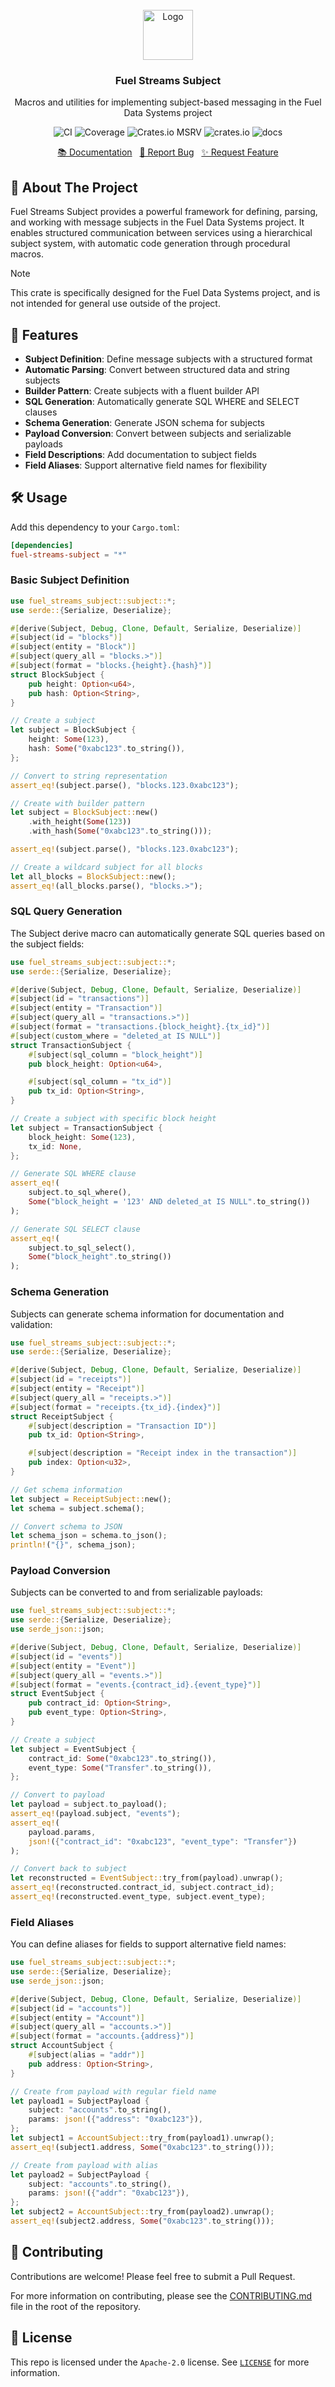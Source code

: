 <br/>
<div align="center">
    <a href="https://github.com/fuellabs/data-systems">
        <img src="https://fuellabs.notion.site/image/https%3A%2F%2Fprod-files-secure.s3.us-west-2.amazonaws.com%2F9ff3607d-8974-46e8-8373-e2c96344d6ff%2F81a0a0d9-f3c7-4ccb-8af5-40ca8a4140f9%2FFUEL_Symbol_Circle_Green_RGB.png?table=block&id=cb8fc88a-4fc3-4f28-a974-9c318a65a2c6&spaceId=9ff3607d-8974-46e8-8373-e2c96344d6ff&width=2000&userId=&cache=v2" alt="Logo" width="80" height="80">
    </a>
    <h3 align="center">Fuel Streams Subject</h3>
    <p align="center">
        Macros and utilities for implementing subject-based messaging in the Fuel Data Systems project
    </p>
    <p align="center">
        <a href="https://github.com/FuelLabs/data-systems/actions/workflows/ci.yaml" style="text-decoration: none;">
            <img src="https://github.com/FuelLabs/data-systems/actions/workflows/ci.yaml/badge.svg?branch=main" alt="CI">
        </a>
        <a href="https://codecov.io/gh/FuelLabs/data-systems" style="text-decoration: none;">
            <img src="https://codecov.io/gh/FuelLabs/data-systems/graph/badge.svg?token=1zna00scwj" alt="Coverage">
        </a>
        <a href="https://crates.io/crates/fuel-streams-subject" style="text-decoration: none;">
            <img alt="Crates.io MSRV" src="https://img.shields.io/crates/msrv/fuel-streams-subject">
        </a>
        <a href="https://crates.io/crates/fuel-streams-subject" style="text-decoration: none;">
            <img src="https://img.shields.io/crates/v/fuel-streams-subject?label=latest" alt="crates.io">
        </a>
        <a href="https://docs.rs/fuel-streams-subject/" style="text-decoration: none;">
            <img src="https://docs.rs/fuel-streams-subject/badge.svg" alt="docs">
        </a>
    </p>
    <p align="center">
        <a href="https://docs.rs/fuel-streams-subject/">📚 Documentation</a>
        <span>&nbsp;</span>
        <a href="https://github.com/fuellabs/data-systems/issues/new?labels=bug&template=bug-report---.md">🐛 Report Bug</a>
        <span>&nbsp;</span>
        <a href="https://github.com/fuellabs/data-systems/issues/new?labels=enhancement&template=feature-request---.md">✨ Request Feature</a>
    </p>
</div>

## 📝 About The Project

Fuel Streams Subject provides a powerful framework for defining, parsing, and working with message subjects in the Fuel Data Systems project. It enables structured communication between services using a hierarchical subject system, with automatic code generation through procedural macros.

> [!NOTE]
> This crate is specifically designed for the Fuel Data Systems project, and is not intended for general use outside of the project.

## 🚀 Features

- **Subject Definition**: Define message subjects with a structured format
- **Automatic Parsing**: Convert between structured data and string subjects
- **Builder Pattern**: Create subjects with a fluent builder API
- **SQL Generation**: Automatically generate SQL WHERE and SELECT clauses
- **Schema Generation**: Generate JSON schema for subjects
- **Payload Conversion**: Convert between subjects and serializable payloads
- **Field Descriptions**: Add documentation to subject fields
- **Field Aliases**: Support alternative field names for flexibility

## 🛠️ Usage

Add this dependency to your `Cargo.toml`:

```toml
[dependencies]
fuel-streams-subject = "*"
```

### Basic Subject Definition

```rust
use fuel_streams_subject::subject::*;
use serde::{Serialize, Deserialize};

#[derive(Subject, Debug, Clone, Default, Serialize, Deserialize)]
#[subject(id = "blocks")]
#[subject(entity = "Block")]
#[subject(query_all = "blocks.>")]
#[subject(format = "blocks.{height}.{hash}")]
struct BlockSubject {
    pub height: Option<u64>,
    pub hash: Option<String>,
}

// Create a subject
let subject = BlockSubject {
    height: Some(123),
    hash: Some("0xabc123".to_string()),
};

// Convert to string representation
assert_eq!(subject.parse(), "blocks.123.0xabc123");

// Create with builder pattern
let subject = BlockSubject::new()
    .with_height(Some(123))
    .with_hash(Some("0xabc123".to_string()));

assert_eq!(subject.parse(), "blocks.123.0xabc123");

// Create a wildcard subject for all blocks
let all_blocks = BlockSubject::new();
assert_eq!(all_blocks.parse(), "blocks.>");
```

### SQL Query Generation

The Subject derive macro can automatically generate SQL queries based on the subject fields:

```rust
use fuel_streams_subject::subject::*;
use serde::{Serialize, Deserialize};

#[derive(Subject, Debug, Clone, Default, Serialize, Deserialize)]
#[subject(id = "transactions")]
#[subject(entity = "Transaction")]
#[subject(query_all = "transactions.>")]
#[subject(format = "transactions.{block_height}.{tx_id}")]
#[subject(custom_where = "deleted_at IS NULL")]
struct TransactionSubject {
    #[subject(sql_column = "block_height")]
    pub block_height: Option<u64>,

    #[subject(sql_column = "tx_id")]
    pub tx_id: Option<String>,
}

// Create a subject with specific block height
let subject = TransactionSubject {
    block_height: Some(123),
    tx_id: None,
};

// Generate SQL WHERE clause
assert_eq!(
    subject.to_sql_where(),
    Some("block_height = '123' AND deleted_at IS NULL".to_string())
);

// Generate SQL SELECT clause
assert_eq!(
    subject.to_sql_select(),
    Some("block_height".to_string())
);
```

### Schema Generation

Subjects can generate schema information for documentation and validation:

```rust
use fuel_streams_subject::subject::*;
use serde::{Serialize, Deserialize};

#[derive(Subject, Debug, Clone, Default, Serialize, Deserialize)]
#[subject(id = "receipts")]
#[subject(entity = "Receipt")]
#[subject(query_all = "receipts.>")]
#[subject(format = "receipts.{tx_id}.{index}")]
struct ReceiptSubject {
    #[subject(description = "Transaction ID")]
    pub tx_id: Option<String>,

    #[subject(description = "Receipt index in the transaction")]
    pub index: Option<u32>,
}

// Get schema information
let subject = ReceiptSubject::new();
let schema = subject.schema();

// Convert schema to JSON
let schema_json = schema.to_json();
println!("{}", schema_json);
```

### Payload Conversion

Subjects can be converted to and from serializable payloads:

```rust
use fuel_streams_subject::subject::*;
use serde::{Serialize, Deserialize};
use serde_json::json;

#[derive(Subject, Debug, Clone, Default, Serialize, Deserialize)]
#[subject(id = "events")]
#[subject(entity = "Event")]
#[subject(query_all = "events.>")]
#[subject(format = "events.{contract_id}.{event_type}")]
struct EventSubject {
    pub contract_id: Option<String>,
    pub event_type: Option<String>,
}

// Create a subject
let subject = EventSubject {
    contract_id: Some("0xabc123".to_string()),
    event_type: Some("Transfer".to_string()),
};

// Convert to payload
let payload = subject.to_payload();
assert_eq!(payload.subject, "events");
assert_eq!(
    payload.params,
    json!({"contract_id": "0xabc123", "event_type": "Transfer"})
);

// Convert back to subject
let reconstructed = EventSubject::try_from(payload).unwrap();
assert_eq!(reconstructed.contract_id, subject.contract_id);
assert_eq!(reconstructed.event_type, subject.event_type);
```

### Field Aliases

You can define aliases for fields to support alternative field names:

```rust
use fuel_streams_subject::subject::*;
use serde::{Serialize, Deserialize};
use serde_json::json;

#[derive(Subject, Debug, Clone, Default, Serialize, Deserialize)]
#[subject(id = "accounts")]
#[subject(entity = "Account")]
#[subject(query_all = "accounts.>")]
#[subject(format = "accounts.{address}")]
struct AccountSubject {
    #[subject(alias = "addr")]
    pub address: Option<String>,
}

// Create from payload with regular field name
let payload1 = SubjectPayload {
    subject: "accounts".to_string(),
    params: json!({"address": "0xabc123"}),
};
let subject1 = AccountSubject::try_from(payload1).unwrap();
assert_eq!(subject1.address, Some("0xabc123".to_string()));

// Create from payload with alias
let payload2 = SubjectPayload {
    subject: "accounts".to_string(),
    params: json!({"addr": "0xabc123"}),
};
let subject2 = AccountSubject::try_from(payload2).unwrap();
assert_eq!(subject2.address, Some("0xabc123".to_string()));
```

## 🤝 Contributing

Contributions are welcome! Please feel free to submit a Pull Request.

For more information on contributing, please see the [CONTRIBUTING.md](../../CONTRIBUTING.md) file in the root of the repository.

## 📜 License

This repo is licensed under the `Apache-2.0` license. See [`LICENSE`](../../LICENSE) for more information.
